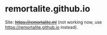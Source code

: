 # remortalite.github.io

Site: ~~https://remortalite.ml~~ (not working now, use https://remortalite.github.io instead).
